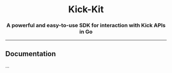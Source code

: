 <div align="center">
    <h1>Kick-Kit</h1>
    <h3>A powerful and easy-to-use SDK for interaction with Kick APIs in Go</h3>
</div>

---

## Documentation
...